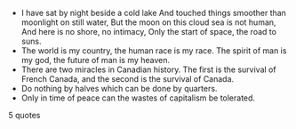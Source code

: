  - I have sat by night beside a cold lake And touched things smoother than moonlight on still water, But the moon on this cloud sea is not human, And here is no shore, no intimacy, Only the start of space, the road to suns.
 - The world is my country, the human race is my race. The spirit of man is my god, the future of man is my heaven.
 - There are two miracles in Canadian history. The first is the survival of French Canada, and the second is the survival of Canada.
 - Do nothing by halves which can be done by quarters.
 - Only in time of peace can the wastes of capitalism be tolerated.

5 quotes
